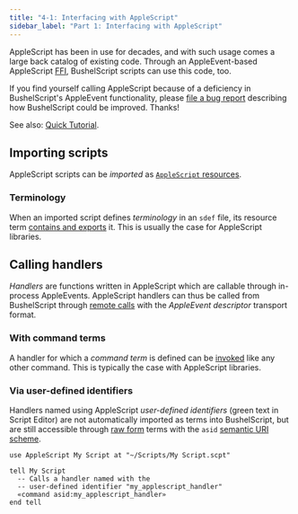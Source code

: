 ```yaml
---
title: "4-1: Interfacing with AppleScript"
sidebar_label: "Part 1: Interfacing with AppleScript"
---
```


AppleScript has been in use for decades, and with such usage comes a large back catalog of existing code. Through an AppleEvent-based AppleScript [FFI](https://en.wikipedia.org/wiki/Foreign_function_interface), BushelScript scripts can use this code, too.

If you find yourself calling AppleScript because of a deficiency in BushelScript's AppleEvent functionality, please [file a bug report](https://github.com/BushelScript/BushelScript/issues/new) describing how BushelScript could be improved. Thanks!

See also: [Quick Tutorial](/docs/tutorial/applescript).

## Importing scripts

AppleScript scripts can be _imported_ as [`AppleScript` resources](resources#applescript).

### Terminology

When an imported script defines _terminology_ in an `sdef` file, its resource term [contains and exports](dictionaries) it. This is usually the case for AppleScript libraries.

## Calling handlers

_Handlers_ are functions written in AppleScript which are callable through in-process AppleEvents. AppleScript handlers can thus be called from BushelScript through [remote calls](resources#remote-calls) with the _AppleEvent descriptor_ transport format.

### With command terms

A handler for which a _command term_ is defined can be [invoked](basic-syntax#command-invocations) like any other command. This is typically the case with AppleScript libraries.

### Via user-defined identifiers

Handlers named using AppleScript _user-defined identifiers_ (green text in Script Editor) are not automatically imported as terms into BushelScript, but are still accessible through [raw form](terms#raw-form) terms with the `asid` [semantic URI scheme](terms#uri-schemes).

```
use AppleScript My Script at "~/Scripts/My Script.scpt"

tell My Script
  -- Calls a handler named with the
  -- user-defined identifier "my_applescript_handler"
  «command asid:my_applescript_handler»
end tell
```
